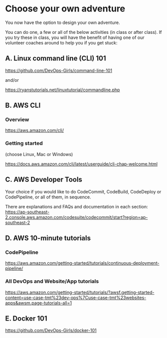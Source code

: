 # Choose your own adventure

You now have the option to design your own adventure.

You can do one, a few or all of the below activities (in class or after class). If you try these in class, you will have the benefit of having one of our volunteer coaches around to help you if you get stuck:


## A. Linux command line (CLI) 101

https://github.com/DevOps-Girls/command-line-101

and/or

https://ryanstutorials.net/linuxtutorial/commandline.php


## B. AWS CLI

### Overview
https://aws.amazon.com/cli/

### Getting started
(choose Linux, Mac or Windows)

https://docs.aws.amazon.com/cli/latest/userguide/cli-chap-welcome.html


## C. AWS Developer Tools

Your choice if you would like to do CodeCommit, CodeBuild, CodeDeploy or CodePipeline, or all of them, in sequence.

There are explanations and FAQs and documentation in each section:
https://ap-southeast-2.console.aws.amazon.com/codesuite/codecommit/start?region=ap-southeast-2


## D. AWS 10-minute tutorials

### CodePipeline
https://aws.amazon.com/getting-started/tutorials/continuous-deployment-pipeline/

### All DevOps and Website/App tutorials

https://aws.amazon.com/getting-started/tutorials/?awsf.getting-started-content=use-case-tmt%23dev-ops%7Cuse-case-tmt%23websites-apps&awsm.page-tutorials-all=1

## E. Docker 101

https://github.com/DevOps-Girls/docker-101

